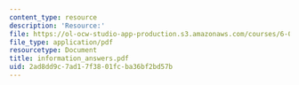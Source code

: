 ```yaml
---
content_type: resource
description: 'Resource:'
file: https://ol-ocw-studio-app-production.s3.amazonaws.com/courses/6-004-computation-structures-spring-2017/2ad8dd9c7ad17f3801fcba36bf2bd57b_information_answers.pdf
file_type: application/pdf
resourcetype: Document
title: information_answers.pdf
uid: 2ad8dd9c-7ad1-7f38-01fc-ba36bf2bd57b
---
```

